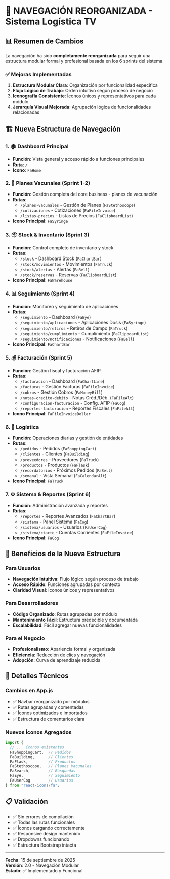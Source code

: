 # 🧭 NAVEGACIÓN REORGANIZADA - Sistema Logística TV

## 📊 Resumen de Cambios

La navegación ha sido **completamente reorganizada** para seguir una estructura modular formal y profesional basada en los 6 sprints del sistema.

### ✅ Mejoras Implementadas

1. **Estructura Modular Clara**: Organización por funcionalidad específica
2. **Flujo Lógico de Trabajo**: Orden intuitivo según proceso de negocio
3. **Iconografía Consistente**: Íconos únicos y representativos para cada módulo
4. **Jerarquía Visual Mejorada**: Agrupación lógica de funcionalidades relacionadas

## 🏗️ Nueva Estructura de Navegación

### 1. 🏠 **Dashboard Principal**
- **Función**: Vista general y acceso rápido a funciones principales
- **Ruta**: `/`
- **Icono**: `FaHome`

### 2. 💉 **Planes Vacunales** (Sprint 1-2)
- **Función**: Gestión completa del core business - planes de vacunación
- **Rutas**:
  - `/planes-vacunales` - Gestión de Planes (`FaStethoscope`)
  - `/cotizaciones` - Cotizaciones (`FaFileInvoice`)
  - `/listas-precios` - Listas de Precios (`FaClipboardList`)
- **Icono Principal**: `FaSyringe`

### 3. 📦 **Stock & Inventario** (Sprint 3)
- **Función**: Control completo de inventario y stock
- **Rutas**:
  - `/stock` - Dashboard Stock (`FaChartBar`)
  - `/stock/movimientos` - Movimientos (`FaTruck`)
  - `/stock/alertas` - Alertas (`FaBell`)
  - `/stock/reservas` - Reservas (`FaClipboardList`)
- **Icono Principal**: `FaWarehouse`

### 4. 📊 **Seguimiento** (Sprint 4)
- **Función**: Monitoreo y seguimiento de aplicaciones
- **Rutas**:
  - `/seguimiento` - Dashboard (`FaEye`)
  - `/seguimiento/aplicaciones` - Aplicaciones Dosis (`FaSyringe`)
  - `/seguimiento/retiros` - Retiros de Campo (`FaTruck`)
  - `/seguimiento/cumplimiento` - Cumplimiento (`FaClipboardList`)
  - `/seguimiento/notificaciones` - Notificaciones (`FaBell`)
- **Icono Principal**: `FaChartBar`

### 5. 💰 **Facturación** (Sprint 5)
- **Función**: Gestión fiscal y facturación AFIP
- **Rutas**:
  - `/facturacion` - Dashboard (`FaChartLine`)
  - `/facturas` - Gestión Facturas (`FaFileInvoice`)
  - `/cobros` - Gestión Cobros (`FaMoneyBill`)
  - `/notas-credito-debito` - Notas Créd./Déb. (`FaFileAlt`)
  - `/configuracion-facturacion` - Config. AFIP (`FaCog`)
  - `/reportes-facturacion` - Reportes Fiscales (`FaFileAlt`)
- **Icono Principal**: `FaFileInvoiceDollar`

### 6. 🚚 **Logística**
- **Función**: Operaciones diarias y gestión de entidades
- **Rutas**:
  - `/pedidos` - Pedidos (`FaShoppingCart`)
  - `/clientes` - Clientes (`FaBuilding`)
  - `/proveedores` - Proveedores (`FaTruck`)
  - `/productos` - Productos (`FaFlask`)
  - `/recordatorios` - Próximos Pedidos (`FaBell`)
  - `/semanal` - Vista Semanal (`FaCalendarAlt`)
- **Icono Principal**: `FaTruck`

### 7. ⚙️ **Sistema & Reportes** (Sprint 6)
- **Función**: Administración avanzada y reportes
- **Rutas**:
  - `/reportes` - Reportes Avanzados (`FaChartBar`)
  - `/sistema` - Panel Sistema (`FaCog`)
  - `/sistema/usuarios` - Usuarios (`FaUserCog`)
  - `/sistema/ctacte` - Cuentas Corrientes (`FaFileInvoice`)
- **Icono Principal**: `FaCog`

## 🎯 Beneficios de la Nueva Estructura

### Para Usuarios
- **Navegación Intuitiva**: Flujo lógico según proceso de trabajo
- **Acceso Rápido**: Funciones agrupadas por contexto
- **Claridad Visual**: Íconos únicos y representativos

### Para Desarrolladores
- **Código Organizado**: Rutas agrupadas por módulo
- **Mantenimiento Fácil**: Estructura predecible y documentada
- **Escalabilidad**: Fácil agregar nuevas funcionalidades

### Para el Negocio
- **Profesionalismo**: Apariencia formal y organizada
- **Eficiencia**: Reducción de clics y navegación
- **Adopción**: Curva de aprendizaje reducida

## 🔧 Detalles Técnicos

### Cambios en App.js
- ✅ Navbar reorganizado por módulos
- ✅ Rutas agrupadas y comentadas
- ✅ Íconos optimizados e importados
- ✅ Estructura de comentarios clara

### Nuevos Íconos Agregados
```javascript
import {
  // ... íconos existentes
  FaShoppingCart,  // Pedidos
  FaBuilding,      // Clientes  
  FaFlask,         // Productos
  FaStethoscope,   // Planes Vacunales
  FaSearch,        // Búsquedas
  FaEye,           // Seguimiento
  FaUserCog        // Usuarios
} from "react-icons/fa";
```

## 📋 Validación

- ✅ Sin errores de compilación
- ✅ Todas las rutas funcionales  
- ✅ Íconos cargando correctamente
- ✅ Responsive design mantenido
- ✅ Dropdowns funcionando
- ✅ Estructura Bootstrap intacta

---

**Fecha**: 15 de septiembre de 2025  
**Versión**: 2.0 - Navegación Modular  
**Estado**: ✅ Implementado y Funcional